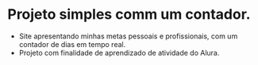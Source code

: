 # Projeto simples comm um contador.
- Site apresentando minhas metas pessoais e profissionais, com um contador de dias em tempo real.
- Projeto com finalidade de aprendizado de atividade do Alura.
